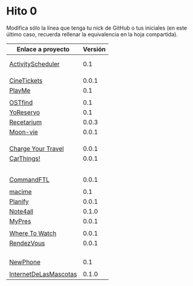 # Hito 0

Modifica sólo la línea que tenga tu nick de GitHub o tus iniciales (en este
último caso, recuerda rellenar la equivalencia en la hoja compartida).

| Enlace a proyecto                     | Versión |
| ------------------------------------- | ------- |
| <!-- Enlace de A M A M -->            |         |
| <!-- Enlace de A A W P -->            |         |
| [ActivityScheduler](https://github.com/khawla-k-banydomi/cloudcomputingrepo) | 0.1 |
| <!-- Enlace de B M A -->              |         |
| <!-- Enlace de B A F H -->            |         |
| <!-- Enlace de C C K G -->            |         |
| [CineTickets](https://github.com/mcarmona99/CineTickets) |  0.0.1  |
| [PlayMe](https://github.com/Jumacasni/PlayMe)   | 0.1     |
| <!-- Enlace de D L V H J L -->        |         |
| [OSTfind](https://github.com/jlgallego99/OSTfind) | 0.1 |
|[YoReservo](https://github.com/migueg/CC-Proyecto-21-22)  | 0.1 |
|[Recetarium](https://github.com/jcgq/MII_CC_UGR) |  0.0.3  |
| [Moon-vie](https://github.com/LCinder/Moon-vie) | 0.0.1 |
| <!-- Enlace de J M -->                |         |
| <!-- Enlace de K Z -->                |         |
| <!-- Enlace de L S A E -->            |         |
| [Charge Your Travel](https://github.com/DomingoLopez/Charge-Your-Travel) | 0.0.1  |
| [CarThings!](https://github.com/MenaBarrera/CC_21_22)       |    0.0.1     |
| <!-- Enlace de N M D -->              |         |
| <!-- Enlace de N N -->                |         |
| <!-- Enlace de O T M -->              |         |
| <!-- Enlace de P S S L -->            |         |
| <!-- Enlace de P A S -->              |         |
| [CommandFTL](https://github.com/Anglepi/CommandFTL)           |  0.0.1    |
| <!-- Enlace de P O -->                |         |
| [macime](https://github.com/soyjorgeprg/macime)        |   0.1      |
| [Planify](https://github.com/Palinkara/Planify)    |   0.0.1    |
| [Note4all](https://github.com/FernandoRoldan93/note4all) | 0.1.0 |
| [MyPres](https://github.com/JruizD16/CC-JR-2021)         | 0.0.1        |
| <!-- Enlace de S D L C J -->          |         |
| [Where To Watch](https://github.com/Josalmer/where-to-watch) | 0.0.1 |
| [RendezVous](https://github.com/ajalba/rendezvous) | 0.0.1 |
| <!-- Enlace de S M C -->              |         |
| <!-- Enlace de S V L E -->            |         |
| <!-- Enlace de Nastard -->            |         |
| <!-- Enlace de T R C -->              |         |
|[NewPhone](https://github.com/vtt0001/NewPhone) | 0.1 |
| <!-- Enlace de ccvaillant1992 -->     |         |
|[InternetDeLasMascotas](https://github.com/ccvaillant1992/InternetDeLasMascotas)| 0.1.0 |
